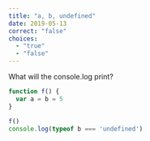 ```yaml
---
title: "a, b, undefined"
date: 2019-05-13
correct: "false"
choices:
  - "true"
  - "false"
---
```


What will the console.log print?

```js
function f() {
  var a = b = 5
}

f()
console.log(typeof b === 'undefined')
```

